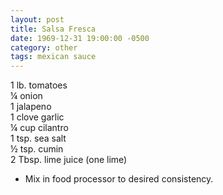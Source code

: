 ```yaml
---
layout: post
title: Salsa Fresca
date: 1969-12-31 19:00:00 -0500
category: other
tags: mexican sauce
---
```

1 lb. tomatoes  
¼ onion  
1 jalapeno  
1 clove garlic  
¼ cup cilantro  
1 tsp. sea salt  
½ tsp. cumin  
2 Tbsp. lime juice (one lime)  
<ul>
 	<li>Mix in food processor to desired consistency.</li>
</ul>
